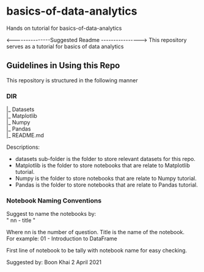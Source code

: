 # basics-of-data-analytics
Hands on tutorial for basics-of-data-analytics

<---------------Suggested Readme ---------------->
This repository serves as a tutorial for basics of data analytics
## Guidelines in Using this Repo

This repository is structured in the following manner

### DIR
|_ Datasets <br>
|_ Matplotlib <br>
|_ Numpy <br>
|_ Pandas <br>
|_ README.md

Descriptions:
* datasets sub-folder is the folder to store relevant datasets for this repo.
* Matplotlib is the folder to store notebooks that are relate to Matplotlib tutorial.
* Numpy is the folder to store notebooks that are relate to Numpy tutorial.
* Pandas is the folder to store notebooks that are relate to Pandas tutorial.


### Notebook Naming Conventions
Suggest to name the notebooks by:<br>
" nn - title "

Where nn is the number of question. Title is the name of the notebook. <br>
For example: 01 - Introduction to DataFrame

First line of notebook to be tally with notebook name for easy checking.

Suggested by:
Boon Khai
2 April 2021
